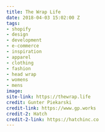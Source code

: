 ```yaml
---
title: The Wrap Life
date: 2018-04-03 15:02:00 Z
tags:
- shopify
- design
- development
- e-commerce
- inspiration
- apparel
- clothing
- fashion
- head wrap
- womens
- mens
image: 
site-link: https://thewrap.life
credit: Gunter Piekarski
credit-link: https://www.gp.works
credit-2: Hatch
credit-2-link: https://hatchinc.co
---
```


